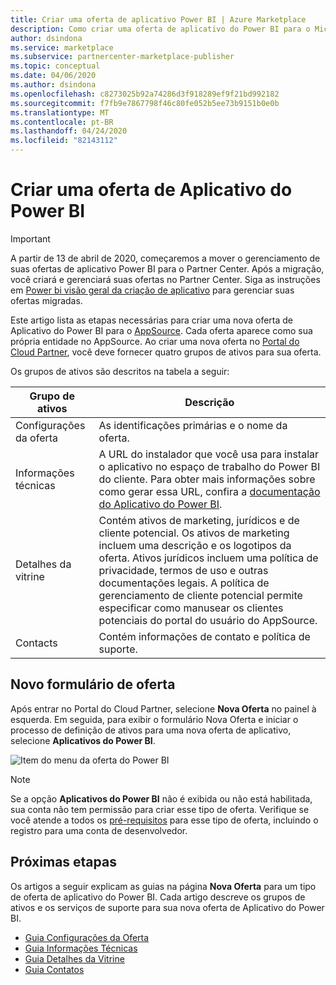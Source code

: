 ```yaml
---
title: Criar uma oferta de aplicativo Power BI | Azure Marketplace
description: Como criar uma oferta de aplicativo do Power BI para o Microsoft AppSource Marketplace.
author: dsindona
ms.service: marketplace
ms.subservice: partnercenter-marketplace-publisher
ms.topic: conceptual
ms.date: 04/06/2020
ms.author: dsindona
ms.openlocfilehash: c8273025b92a74286d3f918289ef9f21bd992182
ms.sourcegitcommit: f7fb9e7867798f46c80fe052b5ee73b9151b0e0b
ms.translationtype: MT
ms.contentlocale: pt-BR
ms.lasthandoff: 04/24/2020
ms.locfileid: "82143112"
---
```

# <a name="create-a-power-bi-app-offer"></a>Criar uma oferta de Aplicativo do Power BI

>[!Important]
>A partir de 13 de abril de 2020, começaremos a mover o gerenciamento de suas ofertas de aplicativo Power BI para o Partner Center. Após a migração, você criará e gerenciará suas ofertas no Partner Center. Siga as instruções em [Power bi visão geral da criação de aplicativo](https://docs.microsoft.com/azure/marketplace/partner-center-portal/create-power-bi-app-offer) para gerenciar suas ofertas migradas.

Este artigo lista as etapas necessárias para criar uma nova oferta de Aplicativo do Power BI para o [AppSource](https://appsource.microsoft.com). Cada oferta aparece como sua própria entidade no AppSource. Ao criar uma nova oferta no [Portal do Cloud Partner](https://cloudpartner.azure.com/), você deve fornecer quatro grupos de ativos para sua oferta.

Os grupos de ativos são descritos na tabela a seguir:

|   Grupo de ativos      | Descrição                                                                         |
| ----------------   | ----------------                                                                    |
| Configurações da oferta     | As identificações primárias e o nome da oferta.                                      |
| Informações técnicas     | A URL do instalador que você usa para instalar o aplicativo no espaço de trabalho do Power BI do cliente. Para obter mais informações sobre como gerar essa URL, confira a [documentação do Aplicativo do Power BI](https://go.microsoft.com/fwlink/?linkid=2028636). |
| Detalhes da vitrine | Contém ativos de marketing, jurídicos e de cliente potencial. Os ativos de marketing incluem uma descrição e os logotipos da oferta. Ativos jurídicos incluem uma política de privacidade, termos de uso e outras documentações legais. A política de gerenciamento de cliente potencial permite especificar como manusear os clientes potenciais do portal do usuário do AppSource. |
| Contacts           | Contém informações de contato e política de suporte.                                     |

## <a name="new-offer-form"></a>Novo formulário de oferta

Após entrar no Portal do Cloud Partner, selecione **Nova Oferta** no painel à esquerda. Em seguida, para exibir o formulário Nova Oferta e iniciar o processo de definição de ativos para uma nova oferta de aplicativo, selecione **Aplicativos do Power BI**.

![Item do menu da oferta do Power BI](./media/new-offer-menu.png)

> [!NOTE] 
> Se a opção **Aplicativos do Power BI** não é exibida ou não está habilitada, sua conta não tem permissão para criar esse tipo de oferta. Verifique se você atende a todos os [pré-requisitos](./cpp-prerequisites.md) para esse tipo de oferta, incluindo o registro para uma conta de desenvolvedor.


## <a name="next-steps"></a>Próximas etapas

Os artigos a seguir explicam as guias na página **Nova Oferta** para um tipo de oferta de aplicativo do Power BI. Cada artigo descreve os grupos de ativos e os serviços de suporte para sua nova oferta de Aplicativo do Power BI.

-  [Guia Configurações da Oferta](./cpp-offer-settings-tab.md)
-  [Guia Informações Técnicas](./cpp-technical-info-tab.md)
-  [Guia Detalhes da Vitrine](./cpp-storefront-details-tab.md)
-  [Guia Contatos](./cpp-contacts-tab.md)
